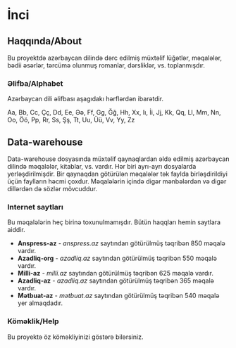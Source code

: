 # İnci

## Haqqında/About
Bu proyektdə azərbaycan dilində dərc edilmiş müxtəlif lüğətlər, məqalələr, bədii əsərlər, tərcümə olunmuş romanlar, dərsliklər, vs. toplanmışdır.

### Əlifba/Alphabet
Azərbaycan dili əlifbası aşagıdakı hərflərdən ibarətdir.

Aa, Bb, Cc, Çç, Dd, Ee, Əə, Ff, Gg, Ğğ, Hh, Xx, Iı, İi, Jj, Kk, Qq, Ll, Mm, Nn, Oo, Öö, Pp, Rr, Ss, Şş, Tt, Uu, Üü, Vv, Yy, Zz

## Data-warehouse
Data-warehouse dosyasında müxtəlif qaynaqlardan əldə edilmiş azərbaycan dilində məqalələr, kitablar, vs. vardır. Hər biri ayrı-ayrı dosyalarda yerləşdirilmişdir. Bir qaynaqdan götürülən məqalələr tək faylda birləşdirildiyi üçün faylların həcmi çoxdur.
Məqalələrin içində digər mənbələrdən və digər dillərdən də sözlər mövcuddur.

### Internet saytları
Bu məqalələrin heç birinə toxunulmamışdır. Bütün haqqları hemin saytlara aiddir.

- **Anspress-az** - *anspress.az* saytından götürülmüş təqribən 850 məqalə vardır.
- **Azadliq-org** - *azadliq.az* saytından götürülmüş təqribən 550 məqalə vardır.
- **Milli-az** - *milli.az* saytından götürülmüş təqribən 625 məqalə vardır.
- **Azadliq-az** - *azadliq.az* saytından götürülmüş təqribən 365 məqalə vardır.
- **Mətbuat-az** - *mətbuat.az* saytından götürülmüş təqribən 540 məqalə yer almaqdadır.

### Köməklik/Help
Bu proyektə öz köməkliyinizi göstərə bilərsiniz.

